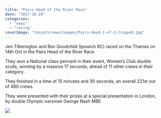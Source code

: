 ```yaml
---
title: "Pairs Head of the River Race"
date: "2017-10-29"
categories:
  - "news"
  - "racing"
coverImage: "/assets/news/images/Pairs-Head-1-of-3-Cropped.jpg"
---
```


Jen Titterington and Bev Goodchild (Ipswich RC) raced on the Thames on 14th Oct in the Pairs Head of the River Race.

They won a National class pennant in their event, Women’s Club double sculls, winning by a massive 17 seconds, ahead of 11 other crews in their category.

They finished in a time of 15 minutes and 30 seconds, an overall 221st out of 480 crews.

They were presented with their prizes at a special presentation in London, by double Olympic oarsman George Nash MBE.

[![](/assets/news/images/Pairs-Head-1-of-3-1-1024x774.jpg)](http://sudburyrowingclub.org.uk/wp-content/uploads/2017/10/Pairs-Head-1-of-3-1.jpg)
